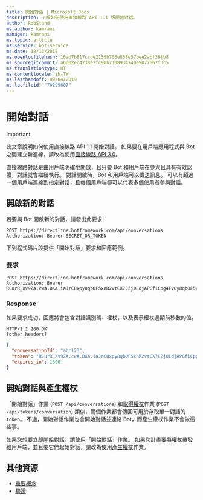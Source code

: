```yaml
---
title: 開始對話 | Microsoft Docs
description: 了解如何使用直接線路 API 1.1 版開始對話。
author: RobStand
ms.author: kamrani
manager: kamrani
ms.topic: article
ms.service: bot-service
ms.date: 12/13/2017
ms.openlocfilehash: 16ad7b817ccde2139b703e858e57bee2abf36fb8
ms.sourcegitcommit: a6d02ec4738e7fc90b7108934740e9077667f3c5
ms.translationtype: HT
ms.contentlocale: zh-TW
ms.lasthandoff: 09/04/2019
ms.locfileid: "70299607"
---
```

# <a name="start-a-conversation"></a>開始對話

> [!IMPORTANT]
> 此文章說明如何使用直接線路 API 1.1 開始對話。 如果要在用戶端應用程式與 Bot 之間建立新連線，請改為使用[直接線路 API 3.0](bot-framework-rest-direct-line-3-0-start-conversation.md)。

直接線路對話是由用戶端明確地開啟，且只要 Bot 和用戶端在參與且具有有效認證，對話就會繼續執行。 對話開啟時，Bot 和用戶端可以傳送訊息。 可以有超過一個用戶端連線到指定對話，且每個用戶端都可以代表多個使用者參與對話。

## <a name="open-a-new-conversation"></a>開啟新的對話

若要與 Bot 開啟新的對話，請發出此要求：

```http
POST https://directline.botframework.com/api/conversations
Authorization: Bearer SECRET_OR_TOKEN
```

下列程式碼片段提供「開始對話」要求和回應範例。

### <a name="request"></a>要求

```http
POST https://directline.botframework.com/api/conversations
Authorization: Bearer RCurR_XV9ZA.cwA.BKA.iaJrC8xpy8qbOF5xnR2vtCX7CZj0LdjAPGfiCpg4Fv0y8qbOF5xPGfiCpg4Fv0y8qqbOF5x8qbOF5xn
```

### <a name="response"></a>Response

如果要求成功，回應將會包含對話識別碼、權杖，以及表示權杖過期前秒數的值。

```http
HTTP/1.1 200 OK
[other headers]
```

```json
{
  "conversationId": "abc123",
  "token": "RCurR_XV9ZA.cwA.BKA.iaJrC8xpy8qbOF5xnR2vtCX7CZj0LdjAPGfiCpg4Fv0y8qbOF5xPGfiCpg4Fv0y8qqbOF5x8qbOF5xn",
  "expires_in": 1800
}
```

## <a name="start-conversation-versus-generate-token"></a>開始對話與產生權杖

「開始對話」作業 (`POST /api/conversations`) 和[取得權杖](bot-framework-rest-direct-line-1-1-authentication.md#generate-token)作業 (`POST /api/tokens/conversation`) 類似，兩個作業都會傳回可用於存取單一對話的 `token`。 不過，開始對話作業也會開始對話並連絡 Bot，而產生權杖作業不會做這些事。 

如果您想要立即開始對話，請使用「開始對話」作業。 如果您計畫要將權杖散發給用戶端，並且要它們起始對話，請改為使用[產生權杖](bot-framework-rest-direct-line-1-1-authentication.md#generate-token)作業。 

## <a name="additional-resources"></a>其他資源

- [重要概念](bot-framework-rest-direct-line-1-1-concepts.md)
- [驗證](bot-framework-rest-direct-line-1-1-authentication.md)